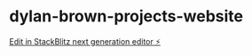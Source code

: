 # dylan-brown-projects-website

[Edit in StackBlitz next generation editor ⚡️](https://stackblitz.com/~/github.com/nalyd17/dylan-brown-projects-website)